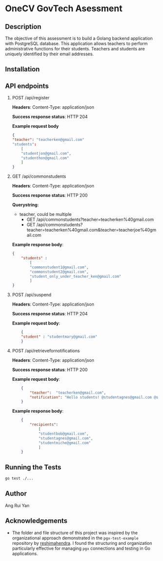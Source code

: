 # OneCV GovTech Asessment

## Description

The objective of this assessment is to build a Golang backend application with PostgreSQL database. This application allows teachers to perform administrative functions for their students. Teachers and students are uniquely identified by their email addresses.

## Installation

## API endpoints

1. POST /api/register

    **Headers**: Content-Type: application/json

    **Success response status**: HTTP 204

    **Example request body**
    ```json
    {
    "teacher": "teacherken@gmail.com"
    "students":
        [
        "studentjon@gmail.com",
        "studenthon@gmail.com"
        ]
    }
    ```

1. GET /api/commonstudents
 
    **Headers**: Content-Type: application/json

    **Success response status**: HTTP 200

    **Querystring**:

    - teacher, could be multiple
        - GET /api/commonstudents?teacher=teacherken%40gmail.com
        - GET /api/commonstudents?teacher=teacherken%40gmail.com&teacher=teacherjoe%40gmail.com

    **Example response body**:
    ```json
    {
        "students" :
            [
            "commonstudent1@gmail.com", 
            "commonstudent2@gmail.com",
            "student_only_under_teacher_ken@gmail.com"
            ]
    }
    ```

1. POST /api/suspend

    **Headers**: Content-Type: application/json

    **Success response status**: HTTP 204

    **Example request body**:
    ```json
        {
        "student" : "studentmary@gmail.com"
        }
    ```

1. POST /api/retrievefornotifications

    **Headers**: Content-Type: application/json

    **Success response status**: HTTP 200

    **Example request body**:
    ```json
        {
            "teacher":  "teacherken@gmail.com",
            "notification": "Hello students! @studentagnes@gmail.com @studentmiche@gmail.com"
        }
    ```

    **Example response body**:
    ```json
        {
            "recipients":
                [
                "studentbob@gmail.com",
                "studentagnes@gmail.com", 
                "studentmiche@gmail.com"
                ]   
        }
    ```

## Running the Tests

```bash
go test ./...
```

## Author

Ang Rui Yan

## Acknowledgements

- The folder and file structure of this project was inspired by the organizational approach demonstrated in the `pgx-test-example` repository by [reshimahendra](https://github.com/reshimahendra/pgx-test-example/tree/master). I found the structuring and organization particularly effective for managing `pgx` connections and testing in Go applications.
